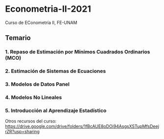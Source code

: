 # Econometria-II-2021
Curso de EConometría II, FE-UNAM

## Temario

### 1. Repaso de Estimación por Mínimos Cuadrados Ordinarios (MCO)

### 2. Estimación de Sistemas de Ecuaciones

### 3. Modelos de Datos Panel

### 4. Modelos No Lineales

### 5. Introducción al Aprendizaje Estadístico

Otros recursos del curso: https://drive.google.com/drive/folders/1fBcAUE8oDOi94AsgsXSTupMfsDeejrZR?usp=sharing
